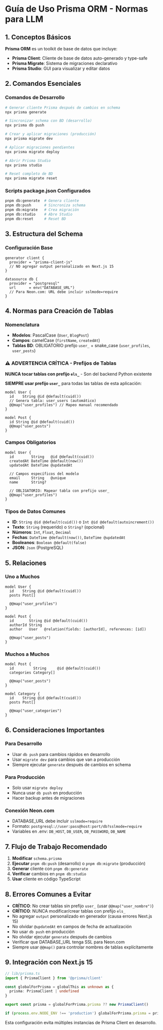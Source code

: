 # Guía de Uso Prisma ORM - Normas para LLM

## 1. Conceptos Básicos

**Prisma ORM** es un toolkit de base de datos que incluye:
- **Prisma Client**: Cliente de base de datos auto-generado y type-safe
- **Prisma Migrate**: Sistema de migraciones declarativo
- **Prisma Studio**: GUI para visualizar y editar datos

## 2. Comandos Esenciales

### Comandos de Desarrollo
```bash
# Generar cliente Prisma después de cambios en schema
npx prisma generate

# Sincronizar schema con BD (desarrollo)
npx prisma db push

# Crear y aplicar migraciones (producción)
npx prisma migrate dev

# Aplicar migraciones pendientes
npx prisma migrate deploy

# Abrir Prisma Studio
npx prisma studio

# Reset completo de BD
npx prisma migrate reset
```

### Scripts package.json Configurados
```bash
pnpm db:generate  # Genera cliente
pnpm db:push      # Sincroniza schema
pnpm db:migrate   # Crea migración
pnpm db:studio    # Abre Studio
pnpm db:reset     # Reset BD
```

## 3. Estructura del Schema

### Configuración Base
```prisma
generator client {
  provider = "prisma-client-js"
  // NO agregar output personalizado en Next.js 15
}

datasource db {
  provider = "postgresql"
  url      = env("DATABASE_URL")
  // Para Neon.com: URL debe incluir sslmode=require
}
```

## 4. Normas para Creación de Tablas

### Nomenclatura
- **Modelos**: PascalCase (`User`, `BlogPost`)
- **Campos**: camelCase (`firstName`, `createdAt`)
- **Tablas BD**: OBLIGATORIO prefijo `user_` + snake_case (`user_profiles`, `user_posts`)

### ⚠️ ADVERTENCIA CRÍTICA - Prefijos de Tablas
**NUNCA tocar tablas con prefijo `els_`** - Son del backend Python existente

**SIEMPRE usar prefijo `user_`** para todas las tablas de esta aplicación:
```prisma
model User {
  id    String @id @default(cuid())
  // Genera tabla: user_users (automático)
  @@map("user_profiles") // Mapeo manual recomendado
}

model Post {
  id String @id @default(cuid())
  @@map("user_posts")
}
```

### Campos Obligatorios
```prisma
model User {
  id        String   @id @default(cuid())
  createdAt DateTime @default(now())
  updatedAt DateTime @updatedAt
  
  // Campos específicos del modelo
  email     String   @unique
  name      String?
  
  // OBLIGATORIO: Mapear tabla con prefijo user_
  @@map("user_profiles")
}
```

### Tipos de Datos Comunes
- **ID**: `String @id @default(cuid())` o `Int @id @default(autoincrement())`
- **Texto**: `String` (requerido) o `String?` (opcional)
- **Números**: `Int`, `Float`, `Decimal`
- **Fechas**: `DateTime @default(now())`, `DateTime @updatedAt`
- **Booleanos**: `Boolean @default(false)`
- **JSON**: `Json` (PostgreSQL)

## 5. Relaciones

### Uno a Muchos
```prisma
model User {
  id    String @id @default(cuid())
  posts Post[]
  
  @@map("user_profiles")
}

model Post {
  id       String @id @default(cuid())
  authorId String
  author   User   @relation(fields: [authorId], references: [id])
  
  @@map("user_posts")
}
```

### Muchos a Muchos
```prisma
model Post {
  id         String     @id @default(cuid())
  categories Category[]
  
  @@map("user_posts")
}

model Category {
  id    String @id @default(cuid())
  posts Post[]
  
  @@map("user_categories")
}
```

## 6. Consideraciones Importantes

### Para Desarrollo
- Usar `db push` para cambios rápidos en desarrollo
- Usar `migrate dev` para cambios que van a producción
- Siempre ejecutar `generate` después de cambios en schema

### Para Producción
- Solo usar `migrate deploy`
- Nunca usar `db push` en producción
- Hacer backup antes de migraciones

### Conexión Neon.com
- DATABASE_URL debe incluir `sslmode=require`
- Formato: `postgresql://user:pass@host:port/db?sslmode=require`
- Variables en .env: `DB_HOST`, `DB_USER`, `DB_PASSWORD`, `DB_NAME`

## 7. Flujo de Trabajo Recomendado

1. **Modificar** `schema.prisma`
2. **Ejecutar** `pnpm db:push` (desarrollo) o `pnpm db:migrate` (producción)
3. **Generar** cliente con `pnpm db:generate`
4. **Verificar** cambios en `pnpm db:studio`
5. **Usar** cliente en código TypeScript

## 8. Errores Comunes a Evitar

- **CRÍTICO**: No crear tablas sin prefijo `user_` (usar `@@map("user_nombre")`)
- **CRÍTICO**: NUNCA modificar/crear tablas con prefijo `els_`
- No agregar `output` personalizado en generador (causa errores Next.js 15)
- No olvidar `@updatedAt` en campos de fecha de actualización
- No usar `db push` en producción
- No olvidar ejecutar `generate` después de cambios
- Verificar que DATABASE_URL tenga SSL para Neon.com
- Siempre usar `@@map()` para controlar nombres de tablas explícitamente

## 9. Integración con Next.js 15

```typescript
// lib/prisma.ts
import { PrismaClient } from '@prisma/client'

const globalForPrisma = globalThis as unknown as {
  prisma: PrismaClient | undefined
}

export const prisma = globalForPrisma.prisma ?? new PrismaClient()

if (process.env.NODE_ENV !== 'production') globalForPrisma.prisma = prisma
```

Esta configuración evita múltiples instancias de Prisma Client en desarrollo.